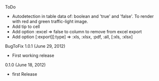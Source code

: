ToDo
- Autodetection in table data of: boolean and 'true' and 'false'. To render with red and green traffic-light image.
- Add tip to cell
- Add option :excel => false to column to remove from excel export
- Add option [:export][:type] => :xls, :xlsx, :pdf, :all, [:xls, :xlsx]

BugToFix
1.0.1 (June 29, 2012)
- First working release

0.1.0 (June 18, 2012)
- first Release